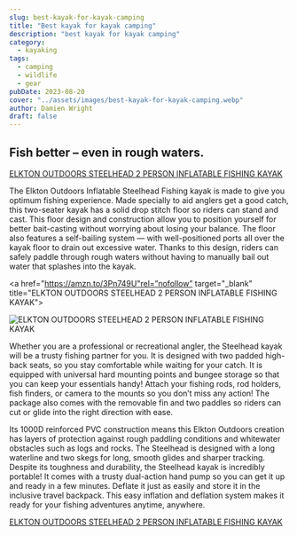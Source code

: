 ```yaml
---
slug: best-kayak-for-kayak-camping
title: "Best kayak for kayak camping"
description: "best kayak for kayak camping"
category:
  - kayaking
tags:
  - camping
  - wildlife
  - gear
pubDate: 2023-08-20
cover: "../assets/images/best-kayak-for-kayak-camping.webp"
author: Damien Wright
draft: false
---
```


## Fish better – even in rough waters. 

<a href="https://amzn.to/3Pn749U" rel=”nofollow” target="_blank" title="ELKTON OUTDOORS STEELHEAD 2 PERSON INFLATABLE FISHING KAYAK">ELKTON OUTDOORS STEELHEAD 2 PERSON INFLATABLE FISHING KAYAK</a>

The Elkton Outdoors Inflatable Steelhead Fishing kayak is made to give you optimum fishing experience. Made specially to aid anglers get a good catch, this two-seater kayak has a solid drop stitch floor so riders can stand and cast. This floor design and construction allow you to position yourself for better bait-casting without worrying about losing your balance. The floor also features a self-bailing system — with well-positioned ports all over the kayak floor to drain out excessive water. Thanks to this design, riders can safely paddle through rough waters without having to manually bail out water that splashes into the kayak.

<a href="https://amzn.to/3Pn749U"rel=”nofollow”  target="_blank" title="ELKTON OUTDOORS STEELHEAD 2 PERSON INFLATABLE FISHING KAYAK">

![ELKTON OUTDOORS STEELHEAD 2 PERSON INFLATABLE FISHING KAYAK](/images/blog/Steelhead1_1261x1261.webp)
</a>

Whether you are a professional or recreational angler, the Steelhead kayak will be a trusty fishing partner for you. It is designed with two padded high-back seats, so you stay comfortable while waiting for your catch. It is equipped with universal hard mounting points and bungee storage so that you can keep your essentials handy! Attach your fishing rods, rod holders, fish finders, or camera to the mounts so you don’t miss any action! The package also comes with the removable fin and two paddles so riders can cut or glide into the right direction with ease.

Its 1000D reinforced PVC construction means this Elkton Outdoors creation has layers of protection against rough paddling conditions and whitewater obstacles such as logs and rocks. The Steelhead is designed with a long waterline and two skegs for long, smooth glides and sharper tracking.
Despite its toughness and durability, the Steelhead kayak is incredibly portable! It comes with a trusty dual-action hand pump so you can get it up and ready in a few minutes. Deflate it just as easily and store it in the inclusive travel backpack. This easy inflation and deflation system makes it ready for your fishing adventures anytime, anywhere.

<a href="https://amzn.to/3Pn749U" rel=”nofollow”  target="_blank" title="ELKTON OUTDOORS STEELHEAD 2 PERSON INFLATABLE FISHING KAYAK">ELKTON OUTDOORS STEELHEAD 2 PERSON INFLATABLE FISHING KAYAK</a>